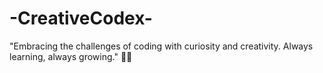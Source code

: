 # -CreativeCodex-
"Embracing the challenges of coding with curiosity and creativity. Always learning, always growing." 🚀🌱
